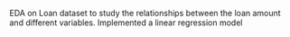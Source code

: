 EDA on Loan dataset to study the relationships between the loan amount and different variables.
Implemented a linear regression model
